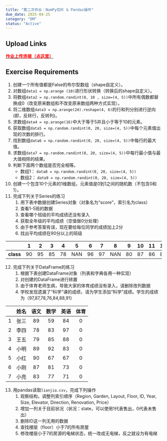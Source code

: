 ```yaml
---
title: "第二次作业：NumPy切片 & Pandas操作"
due_date: 2025-04-25
category: "DM"
status: "Active"
---
```


## Upload Links

[<span style="color:red; font-weight:bold">作业上传连接（点这里）</span>](https://pan.hunnu.edu.cn/u/d/20b3cf78169a47ac8d69/)

## Exercise Requirements
1. 创建一个所有值都是False的布尔型数组（shape自定义）。
2. 对数组`data1 = np.arange (10)`进行形状转换（转换后的shape自定义）。
3. 将数组`data2 = np.random.randint(0, 10 , size=(4, 5))`中所有偶数都替换成0（改变原来数组和不改变原来数组两种方式实现）。
4. 将二维数组`data3 = np.arange(24).reshape(4, 6)`的行和列分别进行逆向(即，反转行，反转列)。
5. 求数组`data4 = np.arange(16)`中大于等于5并且小于等于10的元素。
6. 获取数组`data5 = np.random.randint(0, 20, size=(4, 5))`中每个元素值出现的次数的排行。
7. 找到数组`data6 = np.random.randint(0, 20, size=(4, 5))`中每行的最大值。
8. 求数组`data7 = np.random.randint(0, 20, size=(4, 5))`中每行最小值与最大值相除的结果。
9. 判断下面两个数组是否完全相等。
    * 数组1： `data8 = np.random.randint(0, 20, size=(4, 5))`
    * 数组2： `data9 = np.random.randint(0, 20, size=(4, 5))`
10. 创建一个包含10个元素的1维数组，元素值是0到1之间的随机数（不包含0和1）。
11. 完成下列关于Series的练习
    1. 用下表中数据创建Series对象（对象名为“score”，索引名为class）
    2. 查看1-5班的数据
    3. 查看哪个班级的平均成绩还没有录入
    4. 获取全年级的平均成绩（空值做0分处理）
    5. 由于参考答案有误，现在要给每位同学的成绩加上2分
    6. 找出平均成绩在90分以上的班级

||1|2|3|4|5|6|7|8|9|10|11|12|
|:-:|:-:|:-:|:-:|:-:|:-:|:-:|:-:|:-:|:-:|:-:|:-:|:-:|
|**class**|90|95|85|78|NAN|96|97|NAN|80|87|86|83|
    
12. 完成下列关于DataFrame的练习
    1.  根据下表创建DataFrame对象（列表和字典各用一种实现）
    2.  对创建的DataFrame进行转置
    3.  由于体育老师生病，导致大家的体育成绩没有录入，请删除改列数据
    4.  学校发现遗漏了“科学”课的成绩，请为学生添加“科学”成绩。学生的成绩为（97,87,78,76,84,88,91）

||姓名|语文|数学|英语|体育|
|:-:|:-:|:-:|:-:|:-:|:-:|
|1|张三|89|59|84|0|
|2|李四|78|83|97|0|
|3|王五|79|85|88|0|
|4|小明|89|92|83|0|
|5|小红|90|67|67|0|
|6|小刚|87|81|73|0|
|7|小亮|83|77|71|0|

13. 用pandas读取`lianjia.csv`，完成下列操作
    1.  观察结构，调整列索引顺序（Region, Garden, Layout, Floor, ID, Year, Size, Elevator, Direction, Renovation, Price）
    2.  增加一列关于目前状况（状况：state，可以使用1代表售出，0代表未售出）
    3.  删除ID这一列无用的数据
    4.  查找楼层（floor）小于7的所有房屋
    5.  修改楼层小于7的房源的电梯状态，统一改成无电梯，反之就设为有电梯
